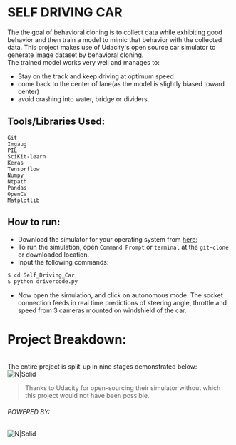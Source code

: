 # SELF DRIVING CAR

The the goal of behavioral cloning is to collect data while exhibiting good behavior and then train a model to mimic that behavior with the collected data. This project makes use of Udacity's open source car simulator to generate image dataset by behavioral cloning. 
<br>The trained model works very well and manages to:</br>
- Stay on the track and keep driving at optimum speed
- come back to the center of lane(as the model is slightly biased toward center)
- avoid crashing into water, bridge or dividers.

## Tools/Libraries Used:
```
Git
Imgaug
PIL
SciKit-learn
Keras
Tensorflow
Numpy
Ntpath
Pandas
OpenCV
Matplotlib
```

## How to run:
* Download the simulator for your operating system from [here: ](https://github.com/udacity/self-driving-car-sim)
* To run the simulation, open ```Command Prompt``` or ```terminal``` at the ```git-clone``` or downloaded location.
* Input the following commands:
```sh
$ cd Self_Driving_Car
$ python drivercode.py
```
* Now open the simulation, and click on autonomous mode. The socket connection feeds in real time predictions of steering angle, throttle and speed from 3 cameras mounted on windshield of the car.

# Project Breakdown:
<br>The entire project is split-up in nine stages demonstrated below: </br>
![N|Solid](https://i.ibb.co/8mB14v0/Untitled-Diagram.png)
> Thanks to Udacity for open-sourcing their simulator without which this project would not have been possible.
###### POWERED BY:
![N|Solid](https://blog.keras.io/img/keras-tensorflow-logo.jpg)


